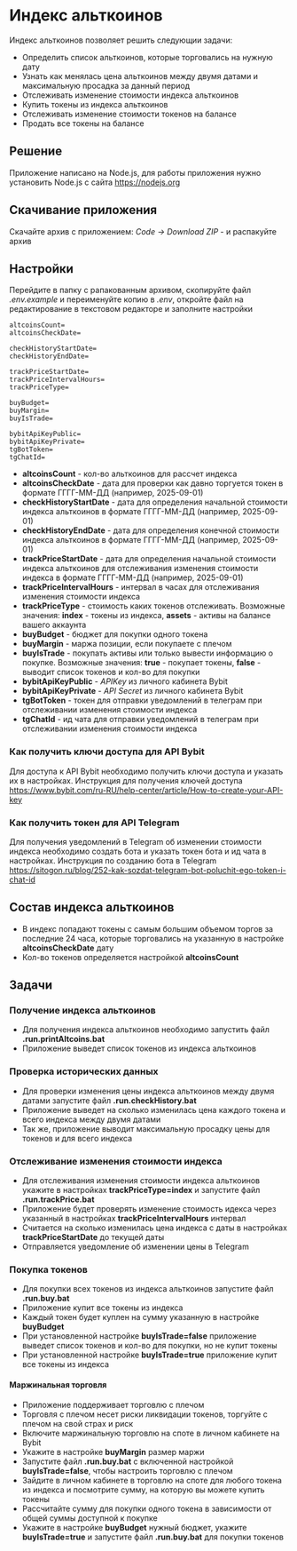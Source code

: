# Индекс альткоинов

Индекс альткоинов позволяет решить следующии задачи:
* Определить список альткоинов, которые торговались на нужную дату
* Узнать как менялась цена альткоинов между двумя датами и максимальную просадка за данный период
* Отслеживать изменение стоимости индекса альткоинов
* Купить токены из индекса альткоинов
* Отслеживать изменение стоимости токенов на балансе
* Продать все токены на балансе

## Решение

Приложение написано на Node.js, для работы приложения нужно установить Node.js с сайта https://nodejs.org

## Скачивание приложения

Скачайте архив с приложением: _Code -> Download ZIP_ - и распакуйте архив

## Настройки

Перейдите в папку с рапакованным архивом, скопируйте файл _.env.example_ и переименуйте копию в _.env_, откройте файл на редактирование в текстовом редакторе и заполните настройки

```
altcoinsCount=
altcoinsCheckDate=

checkHistoryStartDate=
checkHistoryEndDate=

trackPriceStartDate=
trackPriceIntervalHours=
trackPriceType=

buyBudget=
buyMargin=
buyIsTrade=

bybitApiKeyPublic=
bybitApiKeyPrivate=
tgBotToken=
tgChatId=
```

* **altcoinsCount** - кол-во альткоинов для рассчет индекса
* **altcoinsCheckDate** - дата для проверки как давно торгуется токен в формате ГГГГ-ММ-ДД (например, 2025-09-01)
* **checkHistoryStartDate** - дата для определения начальной стоимости индекса альткоинов в формате ГГГГ-ММ-ДД (например, 2025-09-01)
* **checkHistoryEndDate** - дата для определения конечной стоимости индекса альткоинов в формате ГГГГ-ММ-ДД (например, 2025-09-01)
* **trackPriceStartDate** - дата для определения начальной стоимости индекса альткоинов для отслеживания изменения стоимости индекса в формате ГГГГ-ММ-ДД (например, 2025-09-01)
* **trackPriceIntervalHours** - интервал в часах для отслеживания изменения стоимости индекса
* **trackPriceType** - стоимость каких токенов отслеживать. Возможные значения: **index** - токены из индекса, **assets** - активы на балансе вашего аккаунта
* **buyBudget** - бюджет для покупки одного токена
* **buyMargin** - маржа позиции, если покупаете с плечом
* **buyIsTrade** - покупать активы или только вывести информацию о покупке. Возможные значения: **true** - покупает токены, **false** - выводит список токенов и кол-во для покупки
* **bybitApiKeyPublic** - _APIKey_ из личного кабинета Bybit
* **bybitApiKeyPrivate** - _API Secret_ из личного кабинета Bybit
* **tgBotToken** - токен для отправки уведомлений в телеграм при отслеживании изменения стоимости индекса
* **tgChatId** - ид чата для отправки уведомлений в телеграм при отслеживании изменения стоимости индекса

### Как получить ключи доступа для API Bybit

Для доступа к API Bybit необходимо получить ключи доступа и указать их в настройках. Инструкция для получения ключей доступа https://www.bybit.com/ru-RU/help-center/article/How-to-create-your-API-key

### Как получить токен для API Telegram

Для получения уведомлений в Telegram об изменении стоимости индекса необходимо создать бота и указать токен бота и ид чата в настройках. Инструкция по созданию бота в Telegram https://sitogon.ru/blog/252-kak-sozdat-telegram-bot-poluchit-ego-token-i-chat-id

## Состав индекса альткоинов

* В индекс попадают токены с самым большим объемом торгов за последние 24 часа, которые торговались на указанную в настройке **altcoinsCheckDate** дату
* Кол-во токенов определяется настройкой **altcoinsCount**

## Задачи

### Получение индекса альткоинов

* Для получения индекса альткоинов необходимо запустить файл **.run.printAltcoins.bat**
* Приложение выведет список токенов из индекса альткоинов

### Проверка исторических данных

* Для проверки изменения цены индекса альткоинов между двумя датами запустите файл **.run.checkHistory.bat**
* Приложение выведет на сколько изменилась цена каждого токена и всего индекса между двумя датами
* Так же, приложение выводит максимальную просадку цены для токенов и для всего индекса

### Отслеживание изменения стоимости индекса

* Для отслеживания изменения стоимости индекса альткоинов укажите в настройках **trackPriceType=index** и запустите файл **.run.trackPrice.bat**
* Приложение будет проверять изменение стоимость идекса через указанный в настройках **trackPriceIntervalHours** интервал 
* Считается на сколько изменилась цена индекса с даты в настройках **trackPriceStartDate** до текущей даты
* Отправляется уведомление об изменении цены в Telegram

### Покупка токенов

* Для покупки всех токенов из индекса альткоинов запустите файл **.run.buy.bat**
* Приложение купит все токены из индекса
* Каждый токен будет куплен на сумму указанную в настройке **buyBudget**
* При установленной настройке **buyIsTrade=false** приложение выведет список токенов и кол-во для покупки, но не купит токены
* При установленной настройке **buyIsTrade=true** приложение купит все токены из индекса

#### Маржинальная торговля

* Приложение поддерживает торговлю с плечом
* Торговля с плечом несет риски ликвидации токенов, торгуйте с плечом на свой страх и риск
* Включите маржинальную торговлю на споте в личном кабинете на Bybit
* Укажите в настройке **buyMargin** размер маржи
* Запустите файл **.run.buy.bat** с включенной настройкой **buyIsTrade=false**, чтобы настроить торговлю с плечом
* Зайдите в личном кабинете в торговлю на споте для любого токена из индекса и посмотрите сумму, на которую вы можете купить токены
* Рассчитайте сумму для покупки одного токена в зависимости от общей суммы доступной к покупке
* Укажите в настройке **buyBudget** нужный бюджет, укажите **buyIsTrade=true** и запустите файл **.run.buy.bat** для покупки токенов
